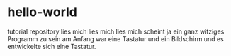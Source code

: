 # hello-world
tutorial repository
lies mich lies mich lies mich
scheint ja ein ganz witziges Programm zu sein am Anfang war eine Tastatur und ein Bildschirm und es entwickelte sich eine Tastatur.
